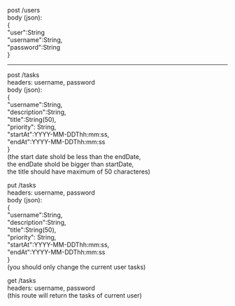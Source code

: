 post /users  
body (json):  
{  
    "user":String  
    "username":String,  
    "password":String  
}  
  
--------------------------  
post /tasks   
headers: username, password   
body (json):  
{  
    "username":String,  
    "description":String,  
    "title":String(50),  
    "priority": String,  
    "startAt":YYYY-MM-DDThh:mm:ss,  
    "endAt":YYYY-MM-DDThh:mm:ss  
}   
(the start date shold be less than the endDate,   
the endDate shold be bigger than startDate,   
the title should have maximum of 50 characteres)   
  
put /tasks   
headers: username, password   
body (json):  
{  
    "username":String,  
    "description":String,  
    "title":String(50),  
    "priority": String,  
    "startAt":YYYY-MM-DDThh:mm:ss,  
    "endAt":YYYY-MM-DDThh:mm:ss  
}   
(you should only change the current user tasks)  
  
get /tasks  
headers: username, password    
(this route will return the tasks of current user)   
